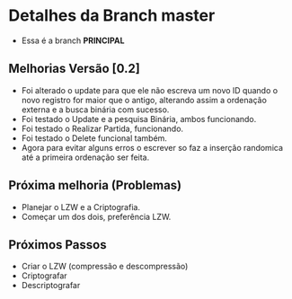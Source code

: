 # Detalhes da Branch master

- Essa é a branch **PRINCIPAL**

## Melhorias Versão [0.2]
 
 - Foi alterado o update para que ele não escreva um novo ID quando o novo registro for maior que o antigo, alterando assim a ordenação externa e a busca binária com sucesso.  
 - Foi testado o Update e a pesquisa Binária, ambos funcionando.  
 - Foi testado o Realizar Partida, funcionando.  
 - Foi testado o Delete funcional também.  
 -  Agora para evitar alguns erros o escrever so faz a inserção randomica até a primeira ordenação ser feita.


## Próxima melhoria (Problemas) 

- Planejar o LZW e a Criptografia.  
- Começar um dos dois, preferência LZW.  
## Próximos Passos

- Criar o LZW (compressão e descompressão)
- Criptografar
- Descriptografar

